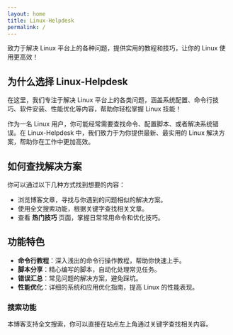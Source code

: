 ```yaml
---
layout: home
title: Linux-Helpdesk
permalink: /
---
```


致力于解决 Linux 平台上的各种问题，提供实用的教程和技巧，让你的 Linux 使用更高效！

## 为什么选择 Linux-Helpdesk

在这里，我们专注于解决 Linux 平台上的各类问题，涵盖系统配置、命令行技巧、软件安装、性能优化等内容，帮助你轻松掌握 Linux 技能！

作为一名 Linux 用户，你可能经常需要查找命令、配置脚本、或者解决系统错误。在 Linux-Helpdesk 中，我们致力于为你提供最新、最实用的 Linux 解决方案，帮助你在工作中更加高效。

## 如何查找解决方案

你可以通过以下几种方式找到想要的内容：

- 浏览博客文章，寻找与你遇到的问题相似的解决方案。
- 使用全文搜索功能，根据关键字查找相关文章。
- 查看 **热门技巧** 页面，掌握日常常用命令和优化技巧。

## 功能特色

- **命令行教程**：深入浅出的命令行操作教程，帮助你快速上手。
- **脚本分享**：精心编写的脚本，自动化处理常见任务。
- **错误汇总**：常见问题的解决方案，避免踩坑。
- **性能优化**：详细的系统和应用优化指南，提高 Linux 的性能表现。

### 搜索功能

本博客支持全文搜索，你可以直接在站点左上角通过关键字查找相关内容。

